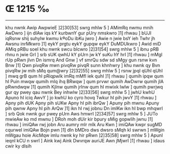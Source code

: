 # Œ 1215 ‰
---
khu nwnk Awip AwpwieE ]2]30]53] swrg mhlw 5 ] AMimRq nwmu
mnih AwDwro ] ijn dIAw iqs kY kurbwnY gur pUry nmskwro ]1] rhwau ]
bUJI iqRsnw shij suhylw kwmu k®oDu ibKu jwro ] Awie n jwie bsY ieh Twhr
jh Awsnu inrMkwro ]1] eykY prgtu eykY gupqw eykY DuMDUkwro ] Awid miD
AMiq pRBu soeI khu nwnk swcu bIcwro ]2]31]54] swrg mhlw 5 ] ibnu
pRB rhnu n jwie GrI ] srb sUK qwhU kY pUrn jw kY suKu hY hrI ]1] rhwau
] mMgl rUp pRwn jIvn Dn ismrq And Gnw ] vf smrQu sdw sd sMgy
gun rsnw kvn Bnw ]1] Qwn pivqRw mwn pivqRw pivqR sunn khnhwry ]
khu nwnk qy Bvn pivqRw jw mih sMq qum@wry ]2]32]55] swrg mhlw 5
] rsnw jpqI qUhI qUhI ] mwq grB qum hI pRiqpwlk imRq mMfl iek quhI
]1] rhwau ] qumih ipqw qum hI Puin mwqw qumih mIq ihq BRwqw ] qum
prvwr qumih AwDwrw qumih jIA pRwndwqw ]1] qumih KjInw qumih jrInw
qum hI mwixk lwlw ] qumih pwrjwq gur qy pwey qau nwnk Bey inhwlw
]2]33]56] swrg mhlw 5 ] jwhU kwhU Apuno hI iciq AwvY ] jo kwhU ko
cyro hovq Twkur hI pih jwvY ]1] rhwau ] Apny pih dUK Apny pih sUKw
Apny hI pih ibrQw ] Apuny pih mwnu Apuny pih qwnw Apny hI pih ArQw
]1] ikn hI rwj jobnu Dn imlKw ikn hI bwp mhqwrI ] srb Qok nwnk
gur pwey pUrn Aws hmwrI ]2]34]57] swrg mhlw 5 ] JUTo mwieAw ko
md mwnu ] DRoh moh dUir kir bpury sMig gopwlih jwnu ]1] rhwau ] imiQAw
rwj jobn Aru aumry mIr mlk Aru Kwn ] imiQAw kwpr sugMD cqurweI
imiQAw Bojn pwn ]1] dIn bMDro dws dwsro sMqh kI swrwn ] mWgin
mWgau hoie AicMqw imlu nwnk ky hir pRwn ]2]35]58] swrg mhlw 5 ]
ApunI ieqnI kCU n swrI ] Aink kwj Aink Dwvrqw auriJE Awn jMjwrI
]1] rhwau ] idaus cwir ky dIsih
####
